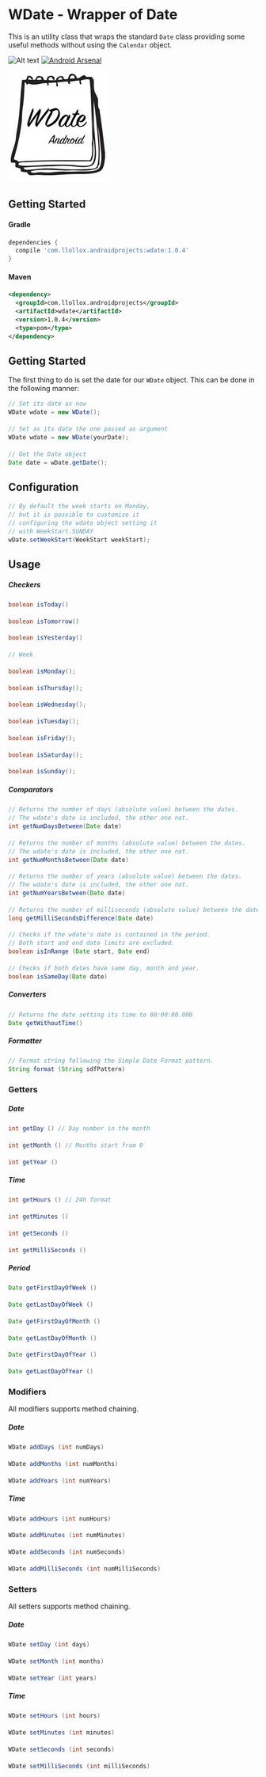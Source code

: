# WDate - Wrapper of Date

This is an utility class that wraps the standard `Date` class
providing some useful methods without using the `Calendar` object.

![Alt text](https://img.shields.io/badge/license-MIT-green.svg?style=flat)
[![Android Arsenal](https://img.shields.io/badge/Android%20Arsenal-WDate%20--%20Wrapper%20of%20Date-brightgreen.svg?style=flat)](https://android-arsenal.com/details/1/5136)

![alt tag](logo.jpg)


## Getting Started

#### Gradle

```groovy
dependencies {
  compile 'com.llollox.androidprojects:wdate:1.0.4'
}
```

#### Maven
```xml
<dependency>
  <groupId>com.llollox.androidprojects</groupId>
  <artifactId>wdate</artifactId>
  <version>1.0.4</version>
  <type>pom</type>
</dependency>
```

## Getting Started

The first thing to do is set the date for our
`WDate` object. This can be done in the following manner:

```java
// Set its date as now
WDate wdate = new WDate();

// Set as its date the one passed as argument
WDate wdate = new WDate(yourDate);

// Get the Date object
Date date = wDate.getDate();
```

## Configuration
```java
// By default the week starts on Monday,
// but it is possible to customize it
// configuring the wdate object setting it
// with WeekStart.SUNDAY
wDate.setWeekStart(WeekStart weekStart);
```


## Usage

##### Checkers

```java
boolean isToday()

boolean isTomorrow()

boolean isYesterday()

// Week

boolean isMonday();

boolean isThursday();

boolean isWednesday();

boolean isTuesday();

boolean isFriday();

boolean isSaturday();

boolean isSunday();
```




##### Comparators

```java
// Returns the number of days (absolute value) between the dates.
// The wdate's date is included, the other one not.
int getNumDaysBetween(Date date)

// Returns the number of months (absolute value) between the dates.
// The wdate's date is included, the other one not.
int getNumMonthsBetween(Date date)

// Returns the number of years (absolute value) between the dates.
// The wdate's date is included, the other one not.
int getNumYearsBetween(Date date)

// Returns the number of milliseconds (absolute value) between the dates.
long getMilliSecondsDifference(Date date)

// Checks if the wdate's date is contained in the period.
// Both start and end date limits are excluded.
boolean isInRange (Date start, Date end)

// Checks if both dates have same day, month and year.
boolean isSameDay(Date date)
```

##### Converters

```java
// Returns the date setting its time to 00:00:00.000
Date getWithoutTime()
```


##### Formatter

```java
// Format string following the Simple Date Format pattern.
String format (String sdfPattern)
```


### Getters

##### Date

```java
int getDay () // Day number in the month

int getMonth () // Months start from 0

int getYear ()
```

##### Time

```java
int getHours () // 24h format

int getMinutes ()

int getSeconds ()

int getMilliSeconds ()
```

##### Period

```java
Date getFirstDayOfWeek ()

Date getLastDayOfWeek ()

Date getFirstDayOfMonth ()

Date getLastDayOfMonth ()

Date getFirstDayOfYear ()

Date getLastDayOfYear ()
```



### Modifiers
All modifiers supports method chaining.

##### Date

```java
WDate addDays (int numDays)

WDate addMonths (int numMonths)

WDate addYears (int numYears)
```

##### Time

```java
WDate addHours (int numHours)

WDate addMinutes (int numMinutes)

WDate addSeconds (int numSeconds)

WDate addMilliSeconds (int numMilliSeconds)
```



### Setters
All setters supports method chaining.

##### Date

```java
WDate setDay (int days)

WDate setMonth (int months)

WDate setYear (int years)
```

##### Time

```java
WDate setHours (int hours)

WDate setMinutes (int minutes)

WDate setSeconds (int seconds)

WDate setMilliSeconds (int milliSeconds)
```
